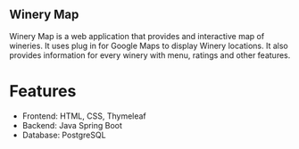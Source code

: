 ## Winery Map
Winery Map is a web application that provides and interactive map of wineries. It uses plug in for Google Maps to display Winery locations. It also provides information for every winery with menu, ratings and other features.
# Features
- Frontend: HTML, CSS, Thymeleaf 
- Backend: Java Spring Boot
- Database: PostgreSQL
